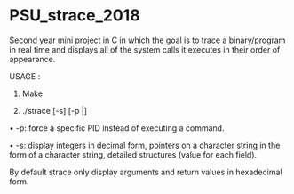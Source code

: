 # PSU_strace_2018
Second year mini project in C in which the goal is to trace a binary/program in real time and displays all of the system calls it executes in their order of appearance.

USAGE :

1) Make

2) ./strace [-s] [-p <pid>|<command>]

• -p: force a specific PID instead of executing a command.

• -s: display integers in decimal form, pointers on a character string in the form of a character string, detailed structures (value for each field).

By default strace only display arguments and return values in hexadecimal form.
